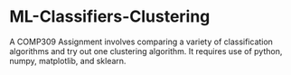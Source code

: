 # ML-Classifiers-Clustering

A COMP309 Assignment involves comparing a variety of classification algorithms and try out one clustering algorithm. It requires use of python, numpy, matplotlib, and sklearn. 
